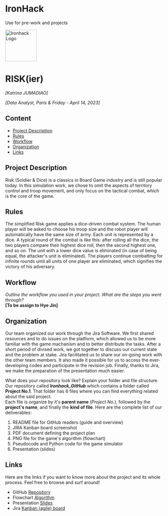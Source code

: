 # IronHack
Use for pre-work and projects

<img src="https://bit.ly/2VnXWr2" alt="Ironhack Logo" width="100"/>

# RISK(ier)
*[Katrina JUMADIAO]*

*[Data Analyst, Paris & Friday - April 14, 2023]*

## Content
- [Project Description](#project-description)
- [Rules](#rules)
- [Workflow](#workflow)
- [Organization](#organization)
- [Links](#links)

## Project Description
Risk (Soldier & Dice) is a classics in Board Game industry and is still popular today. In this simulation work, we chose to omit the aspects of territory control and troop movement, and only focus on the tactical combat, which is the core of the game.

## Rules
The simplified Risk game applies a dice-driven combat system. The human player will be asked to choose his troop size and the robot player will automatically have the same size of army. Each unit is represented by a dice. A typical round of the combat is like this: after rolling all the dice, the two players compare their highest dice roll, then the second highest one, and so on. The unit with a lower dice value is eliminated (in case of being equal, the attacker's unit is eliminated). The players continue combatting for infinite rounds until all units of one player are eliminated, which signifies the victory of his adversary.

## Workflow
_Outline the workflow you used in your project. What are the steps you went through?_ <br>
**[To be assign to Hye Jin]**

## Organization
Our team organized our work through the Jira Software. We first shared resources and to do issues on the platform, which allowed us to be more familiar with the game machanism and to better distribute the tasks. After a short period of divised work, we got together to discuss our current state and the problem at stake. Jira facilitated us to share our on-going work with the other team members. It also made it possible for us to access the ever-developing codes and participate in the revision job. Finally, thanks to Jira, we make the preparation of the presentation much easier.

What does your repository look like? Explain your folder and file structure.
Our repository called ***Ironhack_GitHub*** which contains a folder called **Project No.1**. That folder has 6 files where you can find everything related about the said project. <br>
Each file is organize by it's **parent name** (*Project No.*), followed by the **project's name**, and finally the **kind of file**. Here are the complete list of our deliverables:
1. README file for GitHub readers (guide and overview)
2. JIRA Kanban board screenshot
3. PDF document defining the project plan
4. PNG file for the game's algorithm (flowchart)
5. Pseudocode and Python code for the game simulator
6. Presentation (slides)

## Links
Here are the links if you want to know more about the project and its whole process. Feel free to browse and surf around!

- GitHub [Repository](https://github.com/KatrinaJMD/IronHack_GitHub.git)  
- Flowchart [Algorithm](https://viewer.diagrams.net/?tags=%7B%7D&highlight=0000ff&edit=_blank&layers=1&nav=1&title=Copy%20of%20.drawio#R7Vtbd9u4Ef41OtnsOeHhXdSjLNvZdNs0jd3Ntm8QCUpoeNGSYGTl1xcDgBcQsCw5kqOzGz%2FIAggOLvPN4JsBNPEW%2BcPbCm3W%2FygTnE1cO3mYeNcT1w2DiH1CxU5U%2BK4jKlYVSUTVoOKOfMWy0pa1DUlwrTSkZZlRslEr47IocEyVOlRV5VZtlpaZ2usGrbBWcRejTK%2F9RBK6FrWRO%2B3rf8FktW57dsKZeJKjtrGcSb1GSbkdVHk3E29RlSUV3%2FKHBc5g7dp1%2BfRu9yn7%2B%2Bfw7d%2F%2BVf%2BB%2Fn316%2F37394IYbfHvNJNocIFPa1oT4j%2BgrJGrtf9GrOKtyiHfxM3%2FKOB%2BV19JPVngqu%2B4lXNnn9sMqZbN8ygZglPV%2FBNr4FOqhIae3Mhd9QAE7oG8TYq4INSFH%2Fm5ZJXAgBxiosEV5bx%2FZ%2FflwCiNSpWMCKGE3gPo3gtewYJTUWKFQCQz3HF5mgdOvhNhna4ksOfc5lLtg7uQhbXTQ4jf1rYfdc3jK9IYLDbNYZZlwXuemJfsrKmMHeuRcpwtqktiUS6a%2BFdlQ1bFFCxw4Rv14Tiuw2K4emW2TOrW9M8k4%2FTsqDSQh0G36tVhmowL5t9r1kPnzsTgdYd3uFxSrJsUWZsVaFbL01TN4671wZPknAZBiGf%2BkGgleD%2BgiuKHwYmK0H8Fpc5ptWONWmfzqQ9SocUyeK2t27PCUTdemjZgWyIpEdZdaJ7q2FfpOEcYURTzYgOB0LR5EuB86LFOYk5WHFRUg5lgVYhnbVLO6Q0BQGA%2FIRafLw2wFl0U4FdtG%2B3vbwaiK0bbikIOnS4j2YfIUhfoBq7AvfdA8d%2BrfdEai43TTGoPNuJbpMyJzUD6MgkW5SPhbAXBObLGFH%2BGu9QvsVneTFGkCAcpUYjCOMIL9NzGoHvWdNAsQPf0w3Bt6eWyRTcE5hC%2FfVDHn9wb%2F%2F7v%2BtfrmL3Kk%2Bv378Jn2UKAwdqk2LT0A71vXkAcJdsX%2BCeXEBJ2Sq%2BFRWXo9qp6t882%2BDgwsCaebpiw3Pp1TEpdrTebDObA2FjpRhsisTqEvf6sA1mWFNUtRUREIIiGZTipvrSqRI%2FEPo7iGHYFqX%2FDJ5cP8geeGEnC8dpqy6bKsZPu3ycKORT1%2BlAZ%2B32M9RXW1fhDFHyRaWsJiXKHj6UpKA9ZDq9t5BxRjgQ85FvDTniSJAXOIqgIBoJYkpaYaoJ4pjqpv18mLVT%2FwvCbJ87Fau%2Bb928y8bj2C8djEc%2FUgW9NB7dR%2BIjyd85mmodolnGwlt89K4TIttOU9Ou401te7GQeFZ5eJqeczdyo45BSB10IBlgqSMUQzCNdXWyzcjVo9Z5T5xZsJedQSWPLfzjqno5lXiGGOiFVRLoKhnErdBlhdsoJy5zxuQgmA1RDstfLOtNt2AnUBpybdsNjOzt1mZ%2FF2FHM5MdBVFH64d6m51NbzNdbynljBvsaJguqYXLUxk52BzXLh23owT%2BLQxkn1Kcb8BrQu4EWytL6awPgRc9aqqExZQJjw7aJriO2d4t3uHPJzJ6FaPICE%2Be8EHWcVnhS8qd4PCR3Ml0trSPpxFHxBauujGHoSFmnLHQ0n9B39HGrdomu2adY65GJfkB6hepj1vuXVhxfn8%2FX%2Fx692j643BJ1ze3N%2B%2Bv73Sw%2FIl8kRO51myqACEwZdF8ww7i2GeDwQ%2Fub3TNl8Lpx2lX77mcPlQ5%2FXT6spze09njP3k6tXUBW1Kcjj9eoPnrVKRTwfekIp5OIXV3LjQlN3eiHfSIrDIQipsM52zdoMVGnKaIdwShqMuKPsUnDthMOLEY98BHxSguKA66WGK6xfx8x5WNflARTkWmVuTa%2FZ%2BruhcDO%2FanoWXPdEieLevp6VlPAYHB%2BaQ8pROssz8ebWlyW24pR3eOZ8ZWe8j5DYJ%2FICt0rCBU0MTAZoCT71qewcOd4pzQDKfoMhmOo3Acyw6ivTwHCh9wxeI7CBTPwn1atTyd%2BAwuiiR1ZzVtjP%2FcRLzvqiTJsduk1xMsiYEH7QbNNtCg3jPiqaeO2FVukbAvQuJpKZiedRDu7%2FZdxZ3eR0A5P3N%2B5Dgb103WbbZMaRjVOPlTB21uFFr%2BTAVFdxXie%2FI2%2F0LjNs9XvZqzP3ozeTWmwmonxIV21FaAvDe2ZdthW9NL5KXdsHQ6T2lu196pe8pTepcVTo49pWOPt91nu0onPMxVnsqb%2BXpAqRmACtKjrOE4wAxxsBcwl4IDf4QD59l5hdkYUQceFh69ZY47aod8qj1zr972hsfzNjytBtGpuFk2vCvzSsuTj4NWfulqeOuSv8KvnY3PbAyXMZuCEpiQuLqI%2B1C8u%2BSmROO8VgxHDIHUZXHQzcyfl2XR9FmA4YDFjbV36cR4gW5w0Y5PXR5aCDF0W8rTBzUiE4khw3x%2FesfXMN9khJ%2BGQH%2B39bqX3sQxruu0yfitOCFSHnesEJNKVQ1Zhtt1Tx6W%2FQUDPTeyIm9k9O7heQPHPxsn8i%2BTEzmhyom87x7oHXrDxb%2BsQM8f0xfvZNuWNyZC56Yvet5VBlk8CJMuDD%2FgKpYXeSu8wZTA6nF31np7cSlZpq0wM2N4%2BGi%2By%2BBFGeS34ASX5QPurwwk5cBTvtbN6NAQD9Ub8fuSlDyAbYwdmbNEDlx0PvymB4sAbua3Z3RwnjvGhuG81jHB%2FCSX3c1wOeAmaL0leYYKPPJT59wL3Jk7OtRwAl9fLNc2hMbjA6jTrZX%2BywDl%2BpiwLO7lYf9PdJsQ1CUlBcome9IeY2qgG9tIQ2xV6cg8MrIqYC9iigFvfwVrT2KUzeWDnCQJvH7FRkG%2BomXWqlTyZSY3uJoE1yCroWUtNyuT4cwD2%2FZNF%2Boj2556RyVX9mP0cCoxuuNmMLOpwczORyD0DNk3EogLONG%2BsD1cCz3D5%2B%2Fhj7meb97DWbH%2FhaFo3v9M07v5Pw%3D%3D)
- Presentation [Slides](https://www.canva.com/design/DAFgNUnnOU4/zmPf7wwokw32n-ax0ZIlHQ/view#1)  
- Jira [Kanban (agile) board](https://sidechix.atlassian.net/jira/software/projects/DA/boards/1)